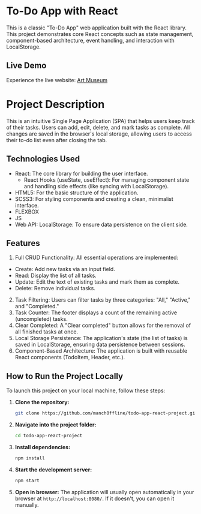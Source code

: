 # To-Do App with React

This is a classic "To-Do App" web application built with the React library. This project demonstrates core React concepts such as state management, component-based architecture, event handling, and interaction with LocalStorage.

## Live Demo

Experience the live website: [Art Museum](https://manch0ffline.github.io/todo-app-react-project/)

# Project Description

This is an intuitive Single Page Application (SPA) that helps users keep track of their tasks. Users can add, edit, delete, and mark tasks as complete. All changes are saved in the browser's local storage, allowing users to access their to-do list even after closing the tab.


## Technologies Used

- React: The core library for building the user interface.
  - React Hooks (useState, useEffect): For managing component state and handling side effects (like syncing with LocalStorage).
- HTML5: For the basic structure of the application.
- SCSS3: For styling components and creating a clean, minimalist interface.
- FLEXBOX
- JS
- Web API: LocalStorage: To ensure data persistence on the client side.

## Features

1. Full CRUD Functionality: All essential operations are implemented:
  - Create: Add new tasks via an input field.
  - Read: Display the list of all tasks.
  - Update: Edit the text of existing tasks and mark them as complete.
  - Delete: Remove individual tasks.
2. Task Filtering: Users can filter tasks by three categories: "All," "Active," and "Completed."
3. Task Counter: The footer displays a count of the remaining active (uncompleted) tasks.
4. Clear Completed: A "Clear completed" button allows for the removal of all finished tasks at once.
5. Local Storage Persistence: The application's state (the list of tasks) is saved in LocalStorage, ensuring data persistence between sessions.
5. Component-Based Architecture: The application is built with reusable React components (TodoItem, Header, etc.).

## How to Run the Project Locally

To launch this project on your local machine, follow these steps:

1.  **Clone the repository:**
    ```bash
    git clone https://github.com/manch0ffline/todo-app-react-project.git
    ```
2.  **Navigate into the project folder:**
    ```bash
    cd todo-app-react-project
    ```
3.  **Install dependencies:**
    ```bash
    npm install
    ```
4.  **Start the development server:**
    ```bash
    npm start
    ```
5.  **Open in browser:**
    The application will usually open automatically in your browser at `http://localhost:8080/`. If it doesn't, you can open it manually.
